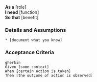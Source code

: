 **As a** [role]  
**I need** [function]  
**So that** [benefit]  
     
### Details and Assumptions
    * [document what you know]      
### Acceptance Criteria     
    gherkin 
    Given [some context]
    When [certain action is taken]
    Then [the outcome of action is observed]

